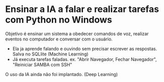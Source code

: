 # Ensinar a IA a falar e realizar tarefas com Python no Windows

Objetivo é ensinar um sistema a obedecer comandos de voz, realizar eventos no computador e conversar com o usuário.

- Ela ja aprende falando e ouvindo sem precisar escrever as respostas. Salva no SQLlite (Machine Learning)
- Já executa tarefas faladas. ex. "Abrir Navegador, Fechar Navegador", "Reiniciar SAMBA com SSH"

O uso da IA ainda não foi implantado. (Deep Learning)
